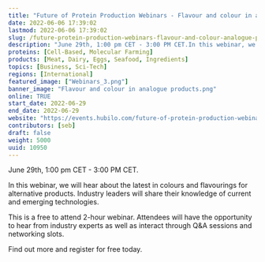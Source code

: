 ```yaml
---
title: "Future of Protein Production Webinars - Flavour and colour in analogue products"
date: 2022-06-06 17:39:02
lastmod: 2022-06-06 17:39:02
slug: /future-protein-production-webinars-flavour-and-colour-analogue-products
description: "June 29th, 1:00 pm CET - 3:00 PM CET.In this webinar, we will hear about the latest in colours and flavourings for alternative products. Industry leaders will share their knowledge of current and emerging technologies.This is a free to attend 2-hour webinar. Attendees will have the opportunity to hear from industry experts as well as interact through Q&A sessions and networking slots.Find out more and register for free today."
proteins: [Cell-Based, Molecular Farming]
products: [Meat, Dairy, Eggs, Seafood, Ingredients]
topics: [Business, Sci-Tech]
regions: [International]
featured_image: ["Webinars_3.png"]
banner_image: "Flavour and colour in analogue products.png"
online: TRUE
start_date: 2022-06-29
end_date: 2022-06-29
website: "https://events.hubilo.com/future-of-protein-production-webinar-series-june/register"
contributors: [seb]
draft: false
weight: 5000
uuid: 10950
---
```

<p>June 29th, 1:00 pm CET - 3:00 PM CET.</p>
<p>In this webinar, we will hear about the latest in colours and flavourings for alternative products. Industry leaders will share their knowledge of current and emerging technologies.</p>
<p>This is a free to attend 2-hour webinar. Attendees will have the opportunity to hear from industry experts as well as interact through Q&A sessions and networking slots.</p>
<p>Find out more and register for free today.</p>
